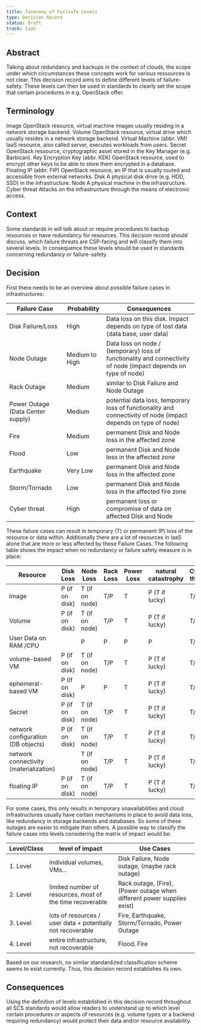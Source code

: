 ```yaml
---
title: Taxonomy of Failsafe Levels
type: Decision Record
status: Draft
track: IaaS
---
```



## Abstract

Talking about redundancy and backups in the context of clouds, the scope under which circumstances these concepts work for various ressources is not clear.
This decision record aims to define different levels of failure-safety.
These levels can then be used in standards to clearly set the scope that certain procedures in e.g. OpenStack offer.

## Terminology

Image
  OpenStack resource, virtual machine images usually residing in a network storage backend.
Volume
  OpenStack resource, virtual drive which usually resides in a network storage backend.
Virtual Machine (abbr. VM)
  IaaS resource, also called server, executes workloads from users.
Secret
  OpenStack ressource, cryptographic asset stored in the Key Manager (e.g. Barbican).
Key Encryption Key (abbr. KEK)
  OpenStack resource, used to encrypt other keys to be able to store them encrypted in a database.
Floating IP (abbr. FIP)
  OpenStack resource, an IP that is usually routed and accessible from external networks.
Disk
  A physical disk drive (e.g. HDD, SSD) in the infrastructure.
Node
  A physical machine in the infrastructure.
Cyber threat
  Attacks on the infrastructure through the means of electronic access.

## Context

Some standards in will talk about or require procedures to backup resources or have redundancy for resources.
This decision record should discuss, which failure threats are CSP-facing and will classify them into several levels.
In consequence these levels should be used in standards concerning redundancy or failure-safety.

## Decision

First there needs to be an overview about possible failure cases in infrastructures:

| Failure Case | Probability | Consequences |
|----|-----|----|
| Disk Failure/Loss | High | Data loss on this disk. Impact depends on type of lost data (data base, user data) |
| Node Outage | Medium to High | Data loss on node / (temporary) loss of functionality and connectivity of node (impact depends on type of node)  |
| Rack Outage | Medium | similar to Disk Failure and Node Outage |
| Power Outage (Data Center supply)  | Medium | potential data loss, temporary loss of functionality and connectivity of node (impact depends on type of node)  |
| Fire | Medium | permanent Disk and Node loss in the affected zone |
| Flood | Low | permanent Disk and Node loss in the affected zone |
| Earthquake | Very Low | permanent Disk and Node loss in the affected zone |
| Storm/Tornado | Low | permanent Disk and Node loss in the affected fire zone |
| Cyber threat  | High | permanent loss or compromise of data on affected Disk and Node  |

These failure cases can result in temporary (T) or permanent (P) loss of the resource or data within.
Additionally there are a lot of resources in IaaS alone that are more or less affected by these Failure Cases.
The following table shows the impact when no redundancy or failure safety measure is in place:

| Resource | Disk Loss | Node Loss | Rack Loss | Power Loss | natural catastrophy | Cyber threat |
|----|----|----|----|----|----|----|
| Image | P (if on disk) | T (if on node) | T/P | T | P (T if lucky) | T/P |
| Volume | P (if on disk) | T (if on node) | T/P | T | P (T if lucky) | T/P |
| User Data on RAM /CPU | | P | P | P | P | T/P |
| volume-based VM | P (if on disk) | T (if on node) | T/P | T | P (T if lucky) | T/P |
| ephemeral-based VM | P (if on disk) | P | P | T | P (T if lucky) | T/P |
| Secret | P (if on disk) | T (if on node) | T/P | T | P (T if lucky) | T/P |
| network configuration (DB objects) | P (if on disk) | T (if on node) | T/P | T | P (T if lucky) | T/P |
| network connectivity (materialization) | | T (if on node) | T/P | T | P (T if lucky) | T/P |
| floating IP | P (if on disk) | T (if on node) | T/P | T | P (T if lucky) | T/P |

For some cases, this only results in temporary unavailabilities and cloud infrastructures usually have certain mechanisms in place to avoid data loss, like redundancy in storage backends and databases.
So some of these outages are easier to mitigate than others.
A possible way to classify the failure cases into levels considering the matrix of impact would be:

| Level/Class | level of impact | Use Cases |
|---|---|-----|
| 1. Level | individual volumes, VMs... | Disk Failure, Node outage, (maybe rack outage) |
| 2. Level | limited number of resources, most of the time recoverable | Rack outage, (Fire), (Power outage when different power supplies exist) |
| 3. Level | lots of resources / user data + potentially not recoverable | Fire, Earthquake, Storm/Tornado, Power Outage |
| 4. Level | entire infrastructure, not recoverable | Flood, Fire |

Based on our research, no similar standardized classification scheme seems to exist currently.
Thus, this decision record establishes its own.

## Consequences

Using the definition of levels established in this decision record throughout all SCS standards would allow readers to understand up to which level certain procedures or aspects of resources (e.g. volume types or a backend requiring redundancy) would protect their data and/or resource availability.
